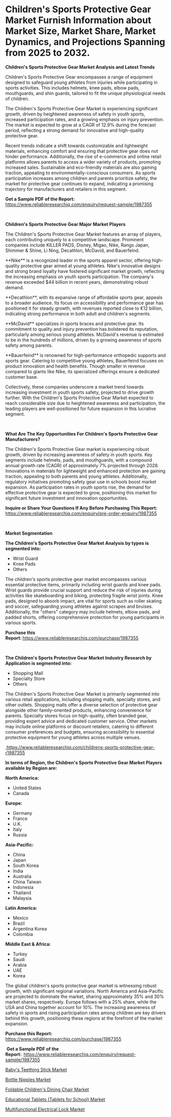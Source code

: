 <p><h1>Children's Sports Protective Gear Market Furnish Information about Market Size, Market Share, Market Dynamics, and Projections Spanning from 2025 to 2032.</h1></p><p><strong>Children's Sports Protective Gear Market Analysis and Latest Trends</strong></p>
<p><p>Children's Sports Protective Gear encompasses a range of equipment designed to safeguard young athletes from injuries while participating in sports activities. This includes helmets, knee pads, elbow pads, mouthguards, and shin guards, tailored to fit the unique physiological needs of children.</p><p>The Children's Sports Protective Gear Market is experiencing significant growth, driven by heightened awareness of safety in youth sports, increased participation rates, and a growing emphasis on injury prevention. The market is expected to grow at a CAGR of 12.9% during the forecast period, reflecting a strong demand for innovative and high-quality protective gear. </p><p>Recent trends indicate a shift towards customizable and lightweight materials, enhancing comfort and ensuring that protective gear does not hinder performance. Additionally, the rise of e-commerce and online retail platforms allows parents to access a wider variety of products, promoting increased sales. Sustainable and eco-friendly materials are also gaining traction, appealing to environmentally-conscious consumers. As sports participation increases among children and parents prioritize safety, the market for protective gear continues to expand, indicating a promising trajectory for manufacturers and retailers in this segment.</p></p>
<p><strong>Get a Sample PDF of the Report:&nbsp;</strong> <a href="https://www.reliableresearchiq.com/enquiry/request-sample/1987355?utm_campaign=1087&utm_medium=2&utm_source=Github&utm_content=ia&utm_term=10022025&utm_id=childrens-sports-protective-gear">https://www.reliableresearchiq.com/enquiry/request-sample/1987355</a></p>
<p>&nbsp;</p>
<p><strong>Children's Sports Protective Gear Major Market Players</strong></p>
<p><p>The Children's Sports Protective Gear Market features an array of players, each contributing uniquely to a competitive landscape. Prominent companies include KILLER PADS, Disney, Migao, Nike, Rangs Japan, Shimmer & Shine, Li Ning, Decathlon, McDavid, and Bauerfeind.</p><p>**Nike** is a recognized leader in the sports apparel sector, offering high-quality protective gear aimed at young athletes. Nike's innovative designs and strong brand loyalty have fostered significant market growth, reflecting the increasing emphasis on youth sports participation. The company's revenue exceeded $44 billion in recent years, demonstrating robust demand.</p><p>**Decathlon**, with its expansive range of affordable sports gear, appeals to a broader audience. Its focus on accessibility and performance gear has positioned it for steady growth, with revenues reported close to €12 billion, indicating strong performance in both adult and children's segments.</p><p>**McDavid** specializes in sports braces and protective gear. Its commitment to quality and injury prevention has bolstered its reputation, particularly among serious young athletes. McDavid's revenue is estimated to be in the hundreds of millions, driven by a growing awareness of sports safety among parents.</p><p>**Bauerfeind** is renowned for high-performance orthopedic supports and sports gear. Catering to competitive young athletes, Bauerfeind focuses on product innovation and health benefits. Though smaller in revenue compared to giants like Nike, its specialized offerings ensure a dedicated customer base.</p><p>Collectively, these companies underscore a market trend towards increasing investment in youth sports safety, projected to drive growth further. With the Children's Sports Protective Gear Market expected to reach considerable size due to heightened awareness and participation, the leading players are well-positioned for future expansion in this lucrative segment.</p></p>
<p>&nbsp;</p>
<p><strong>What Are The Key Opportunities For Children's Sports Protective Gear Manufacturers?</strong></p>
<p><p>The Children's Sports Protective Gear market is experiencing robust growth, driven by increasing awareness of safety in youth sports. Key segments include helmets, pads, and mouthguards, with a compound annual growth rate (CAGR) of approximately 7% projected through 2028. Innovations in materials for lightweight and enhanced protection are gaining traction, appealing to both parents and young athletes. Additionally, regulatory initiatives promoting safety gear use in schools boost market expansion. As participation rates in youth sports rise, the demand for effective protective gear is expected to grow, positioning this market for significant future investment and innovation opportunities.</p></p>
<p><strong>Inquire or Share Your Questions If Any Before Purchasing This Report:</strong> <a href="https://www.reliableresearchiq.com/enquiry/pre-order-enquiry/1987355?utm_campaign=1087&utm_medium=2&utm_source=Github&utm_content=ia&utm_term=10022025&utm_id=childrens-sports-protective-gear">https://www.reliableresearchiq.com/enquiry/pre-order-enquiry/1987355</a></p>
<p>&nbsp;</p>
<p><strong>Market Segmentation</strong></p>
<p><strong>The Children's Sports Protective Gear Market Analysis by types is segmented into:</strong></p>
<p><ul><li>Wrist Guard</li><li>Knee Pads</li><li>Others</li></ul></p>
<p><p>The children's sports protective gear market encompasses various essential protective items, primarily including wrist guards and knee pads. Wrist guards provide crucial support and reduce the risk of injuries during activities like skateboarding and biking, protecting fragile wrist joints. Knee pads, designed to absorb impact, are vital for sports such as roller skating and soccer, safeguarding young athletes against scrapes and bruises. Additionally, the "others" category may include helmets, elbow pads, and padded shorts, offering comprehensive protection for young participants in various sports.</p></p>
<p><strong>Purchase this Report:&nbsp;</strong><a href="https://www.reliableresearchiq.com/purchase/1987355?utm_campaign=1087&utm_medium=2&utm_source=Github&utm_content=ia&utm_term=10022025&utm_id=childrens-sports-protective-gear">https://www.reliableresearchiq.com/purchase/1987355</a></p>
<p>&nbsp;</p>
<p><strong>The Children's Sports Protective Gear Market Industry Research by Application is segmented into:</strong></p>
<p><ul><li>Shopping Mall</li><li>Specialty Store</li><li>Others</li></ul></p>
<p><p>The Children's Sports Protective Gear Market is primarily segmented into various retail applications, including shopping malls, specialty stores, and other outlets. Shopping malls offer a diverse selection of protective gear alongside other family-oriented products, enhancing convenience for parents. Specialty stores focus on high-quality, often branded gear, providing expert advice and dedicated customer service. Other markets may include online platforms or discount retailers, catering to different consumer preferences and budgets, ensuring accessibility to essential protective equipment for young athletes across multiple venues.</p></p>
<p><a href="https://www.reliableresearchiq.com/childrens-sports-protective-gear-r1987355?utm_campaign=1087&utm_medium=2&utm_source=Github&utm_content=ia&utm_term=10022025&utm_id=childrens-sports-protective-gear">&nbsp;https://www.reliableresearchiq.com/childrens-sports-protective-gear-r1987355</a></p>
<p><strong>In terms of Region, the Children's Sports Protective Gear Market Players available by Region are:</strong></p>
<p>
    <p> <strong> North America: </strong>
        <ul>
            <li>United States</li>
            <li>Canada</li>
        </ul>
        </p> 
    <p> <strong> Europe: </strong>
        <ul>
            <li>Germany</li>
            <li>France</li>
            <li>U.K.</li>
            <li>Italy</li>
            <li>Russia</li>
        </ul>
        </p> 
    <p> <strong> Asia-Pacific: </strong>
        <ul>
            <li>China</li>
            <li>Japan</li>
            <li>South Korea</li>
            <li>India</li>
            <li>Australia</li>
            <li>China Taiwan</li>
            <li>Indonesia</li>
            <li>Thailand</li>
            <li>Malaysia</li>
        </ul>
        </p> 
    <p> <strong> Latin America: </strong>
        <ul>
            <li>Mexico</li>
            <li>Brazil</li>
            <li>Argentina Korea</li>
            <li>Colombia</li>
        </ul>
        </p> 
    <p> <strong> Middle East & Africa: </strong>
        <ul>
            <li>Turkey</li>
            <li>Saudi</li>
            <li>Arabia</li>
            <li>UAE</li>
            <li>Korea</li>
        </ul>
    </p>
    </p>
<p><p>The global children's sports protective gear market is witnessing robust growth, with significant regional variations. North America and Asia-Pacific are projected to dominate the market, sharing approximately 35% and 30% market shares, respectively. Europe follows with a 25% share, while the USA and China together account for 10%. The increasing awareness of safety in sports and rising participation rates among children are key drivers behind this growth, positioning these regions at the forefront of the market expansion.</p></p>
<p><strong>Purchase this Report: </strong><a href="https://www.reliableresearchiq.com/purchase/1987355?utm_campaign=1087&utm_medium=2&utm_source=Github&utm_content=ia&utm_term=10022025&utm_id=childrens-sports-protective-gear">https://www.reliableresearchiq.com/purchase/1987355</a></p>
<p>&nbsp;<strong>Get a Sample PDF of the Report:&nbsp;&nbsp;</strong><a href="https://www.reliableresearchiq.com/enquiry/request-sample/1987355?utm_campaign=1087&utm_medium=2&utm_source=Github&utm_content=ia&utm_term=10022025&utm_id=childrens-sports-protective-gear">https://www.reliableresearchiq.com/enquiry/request-sample/1987355</a></p>
<p><strong></strong></p>
<p><p><a href="https://github.com/parissqabaka3/Market-Research-Report-List-1/blob/main/babys-teething-stick-market.md?utm_campaign=1087&utm_medium=2&utm_source=Github&utm_content=ia&utm_term=10022025&utm_id=childrens-sports-protective-gear">Baby's Teething Stick Market</a></p><p><a href="https://github.com/nacrehuipie/Market-Research-Report-List-1/blob/main/bottle-nipples-market.md?utm_campaign=1087&utm_medium=2&utm_source=Github&utm_content=ia&utm_term=10022025&utm_id=childrens-sports-protective-gear">Bottle Nipples Market</a></p><p><a href="https://github.com/thuaaduriim/Market-Research-Report-List-1/blob/main/foldable-childrens-dining-chair-market.md?utm_campaign=1087&utm_medium=2&utm_source=Github&utm_content=ia&utm_term=10022025&utm_id=childrens-sports-protective-gear">Foldable Children's Dining Chair Market</a></p><p><a href="https://github.com/urticagebbia/Market-Research-Report-List-1/blob/main/educational-tablets-tablets-for-school-market.md?utm_campaign=1087&utm_medium=2&utm_source=Github&utm_content=ia&utm_term=10022025&utm_id=childrens-sports-protective-gear">Educational Tablets (Tablets for School) Market</a></p><p><a href="https://github.com/poznerfulden73/Market-Research-Report-List-1/blob/main/multifunctional-electrical-lock-market.md?utm_campaign=1087&utm_medium=2&utm_source=Github&utm_content=ia&utm_term=10022025&utm_id=childrens-sports-protective-gear">Multifunctional Electrical Lock Market</a></p></p>
